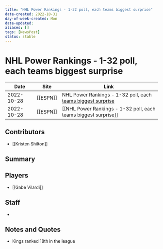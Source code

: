 ```yaml
---
title: "NHL Power Rankings - 1-32 poll, each teams biggest surprise"
date-created: 2022-10-31
day-of-week-created: Mon
date-updated: 
aliases: []
tags: [NewsPost]
status: stable
---
```


# NHL Power Rankings - 1-32 poll, each teams biggest surprise

| Date       | Site     | Link                                                                                                                                                                                               |
| ---------- | -------- | -------------------------------------------------------------------------------------------------------------------------------------------------------------------------------------------------- |
| 2022-10-28 | [[ESPN]] | [NHL Power Rankings - 1-32 poll, each teams biggest surprise](https://www.espn.com/nhl/story/_/id/34891437/nhl-power-rankings-1-32-poll-team-biggest-surprise#:~:text=18.%20Los%20Angeles%20Kings) |
| 2022-10-28 | [[ESPN]] | [[NHL Power Rankings - 1-32 poll, each teams biggest surprise]]                                                                                                                                    |

## Contributors
- [[Kristen Shilton]]


## Summary
> 


## Players
- [[Gabe Vilardi]]


## Staff
- 


## Notes and Quotes
- Kings ranked 18th in the league
